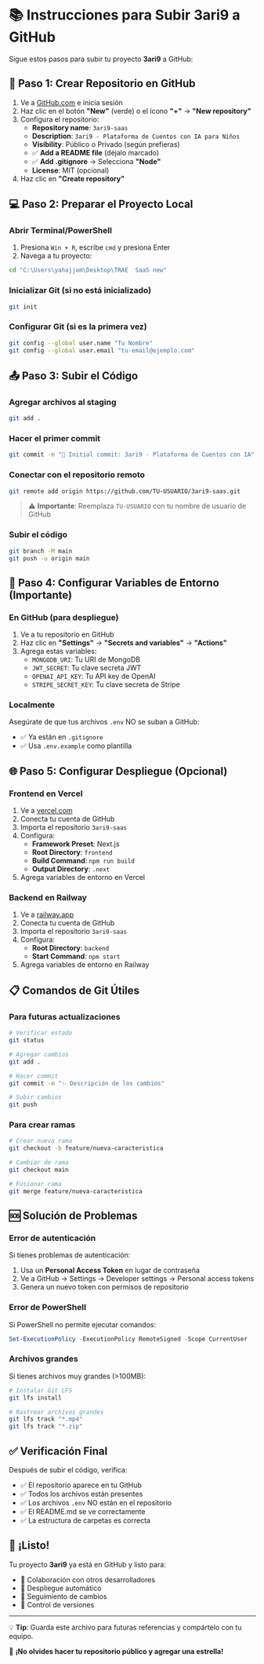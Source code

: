 # 📚 Instrucciones para Subir 3ari9 a GitHub

Sigue estos pasos para subir tu proyecto **3ari9** a GitHub:

## 🚀 Paso 1: Crear Repositorio en GitHub

1. Ve a [GitHub.com](https://github.com) e inicia sesión
2. Haz clic en el botón **"New"** (verde) o el ícono **"+"** → **"New repository"**
3. Configura el repositorio:
   - **Repository name**: `3ari9-saas`
   - **Description**: `3ari9 - Plataforma de Cuentos con IA para Niños`
   - **Visibility**: Público o Privado (según prefieras)
   - ✅ **Add a README file** (déjalo marcado)
   - ✅ **Add .gitignore** → Selecciona **"Node"**
   - **License**: MIT (opcional)
4. Haz clic en **"Create repository"**

## 💻 Paso 2: Preparar el Proyecto Local

### Abrir Terminal/PowerShell
1. Presiona `Win + R`, escribe `cmd` y presiona Enter
2. Navega a tu proyecto:
```bash
cd "C:\Users\yahajjam\Desktop\TRAE  SaaS new"
```

### Inicializar Git (si no está inicializado)
```bash
git init
```

### Configurar Git (si es la primera vez)
```bash
git config --global user.name "Tu Nombre"
git config --global user.email "tu-email@ejemplo.com"
```

## 📤 Paso 3: Subir el Código

### Agregar archivos al staging
```bash
git add .
```

### Hacer el primer commit
```bash
git commit -m "🎉 Initial commit: 3ari9 - Plataforma de Cuentos con IA"
```

### Conectar con el repositorio remoto
```bash
git remote add origin https://github.com/TU-USUARIO/3ari9-saas.git
```
> ⚠️ **Importante**: Reemplaza `TU-USUARIO` con tu nombre de usuario de GitHub

### Subir el código
```bash
git branch -M main
git push -u origin main
```

## 🔐 Paso 4: Configurar Variables de Entorno (Importante)

### En GitHub (para despliegue)
1. Ve a tu repositorio en GitHub
2. Haz clic en **"Settings"** → **"Secrets and variables"** → **"Actions"**
3. Agrega estas variables:
   - `MONGODB_URI`: Tu URI de MongoDB
   - `JWT_SECRET`: Tu clave secreta JWT
   - `OPENAI_API_KEY`: Tu API key de OpenAI
   - `STRIPE_SECRET_KEY`: Tu clave secreta de Stripe

### Localmente
Asegúrate de que tus archivos `.env` NO se suban a GitHub:
- ✅ Ya están en `.gitignore`
- ✅ Usa `.env.example` como plantilla

## 🌐 Paso 5: Configurar Despliegue (Opcional)

### Frontend en Vercel
1. Ve a [vercel.com](https://vercel.com)
2. Conecta tu cuenta de GitHub
3. Importa el repositorio `3ari9-saas`
4. Configura:
   - **Framework Preset**: Next.js
   - **Root Directory**: `frontend`
   - **Build Command**: `npm run build`
   - **Output Directory**: `.next`
5. Agrega variables de entorno en Vercel

### Backend en Railway
1. Ve a [railway.app](https://railway.app)
2. Conecta tu cuenta de GitHub
3. Importa el repositorio `3ari9-saas`
4. Configura:
   - **Root Directory**: `backend`
   - **Start Command**: `npm start`
5. Agrega variables de entorno en Railway

## 📋 Comandos de Git Útiles

### Para futuras actualizaciones
```bash
# Verificar estado
git status

# Agregar cambios
git add .

# Hacer commit
git commit -m "✨ Descripción de los cambios"

# Subir cambios
git push
```

### Para crear ramas
```bash
# Crear nueva rama
git checkout -b feature/nueva-caracteristica

# Cambiar de rama
git checkout main

# Fusionar rama
git merge feature/nueva-caracteristica
```

## 🆘 Solución de Problemas

### Error de autenticación
Si tienes problemas de autenticación:
1. Usa un **Personal Access Token** en lugar de contraseña
2. Ve a GitHub → Settings → Developer settings → Personal access tokens
3. Genera un nuevo token con permisos de repositorio

### Error de PowerShell
Si PowerShell no permite ejecutar comandos:
```powershell
Set-ExecutionPolicy -ExecutionPolicy RemoteSigned -Scope CurrentUser
```

### Archivos grandes
Si tienes archivos muy grandes (>100MB):
```bash
# Instalar Git LFS
git lfs install

# Rastrear archivos grandes
git lfs track "*.mp4"
git lfs track "*.zip"
```

## ✅ Verificación Final

Después de subir el código, verifica:
- ✅ El repositorio aparece en tu GitHub
- ✅ Todos los archivos están presentes
- ✅ Los archivos `.env` NO están en el repositorio
- ✅ El README.md se ve correctamente
- ✅ La estructura de carpetas es correcta

## 🎉 ¡Listo!

Tu proyecto **3ari9** ya está en GitHub y listo para:
- 🤝 Colaboración con otros desarrolladores
- 🚀 Despliegue automático
- 📝 Seguimiento de cambios
- 🔄 Control de versiones

---

💡 **Tip**: Guarda este archivo para futuras referencias y compártelo con tu equipo.

🌟 **¡No olvides hacer tu repositorio público y agregar una estrella!**